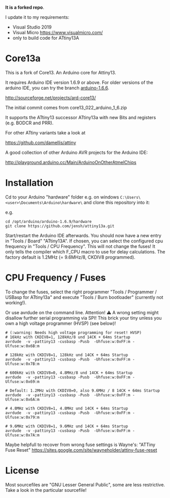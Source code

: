 **It is a forked repo**.

I update it to my requirements:
* Visual Studio 2019
* Visual Micro https://www.visualmicro.com/
* only to build code for ATtiny13A

Core13a
=======

This is a fork of Core13. An Arduino core for Attiny13.

It requires Arduino IDE version 1.6.9 or above. For older versions of
the arduino IDE, you can try the branch
[arduino-1.6.6](https://github.com/jensh/attiny13a/tree/arduino-1.6.6).

http://sourceforge.net/projects/ard-core13/

The initial commit comes from core13_022_arduino_1_6.zip

It supports the ATtiny13 successor ATtiny13a with new Bits and
registers (e.g. BODCR and PRR).


For other ATtiny variants take a look at

https://github.com/damellis/attiny


A good collection of other Arduino AVR projects for the Arduino IDE:

http://playground.arduino.cc/Main/ArduinoOnOtherAtmelChips


Installation
============

Cd to your Arduino "hardware" folder e.g. on windows `C:\Users\<user>\Documents\Arduino\hardware\`
and clone this repository into it:

e.g.
```
cd /opt/arduino/arduino-1.6.9/hardware
git clone https://github.com/jensh/attiny13a.git
```

Start/restart the Arduino IDE afterwards. You should now have a new
entry in "Tools / Board" "ATtiny13A". If chosen, you can select the
configured cpu frequency in "Tools / CPU Frequency". This will not
change the fuses! It only tells the compiler which F_CPU macro to use
for delay calculations. The factory default is 1.2MHz (= 9.6MHz/8,
CKDIV8 programmed).


CPU Frequency / Fuses
=====================

To change the fuses, select the right programmer
"Tools / Programmer / USBasp for ATtiny13a" and execute "Tools / Burn
bootloader" (currently not working!).

Or use avrdude on the command line. Attention! :warning: A wrong setting might
disallow further serial programming via SPI! This brick your tiny
unless you own a high voltage programmer (HVSP) (see below)!

```
# (:warning: Needs high voltage programming for reset! HVSP)
# 16kHz with CKDIV8=1, 128kHz/8 und 14CK + 64ms Startup
avrdude  -v -pattiny13 -cusbasp -Pusb  -Uhfuse:w:0xFF:m -Ulfuse:w:0x6B:m

# 128kHz with CKDIV8=1, 128kHz und 14CK + 64ms Startup
avrdude  -v -pattiny13 -cusbasp -Pusb  -Uhfuse:w:0xFF:m -Ulfuse:w:0x7B:m

# 600kHz with CKDIV8=0, 4.8MHz/8 und 14CK + 64ms Startup
avrdude  -v -pattiny13 -cusbasp -Pusb  -Uhfuse:w:0xFF:m -Ulfuse:w:0x69:m

# Default: 1.2MHz with CKDIV8=0, also 9.6MHz / 8 14CK + 64ms Startup
avrdude  -v -pattiny13 -cusbasp -Pusb  -Uhfuse:w:0xFF:m -Ulfuse:w:0x6A:m

# 4.8MHz with CKDIV8=1, 4.8MHz und 14CK + 64ms Startup
avrdude  -v -pattiny13 -cusbasp -Pusb  -Uhfuse:w:0xFF:m -Ulfuse:w:0x79:m

# 9.6MHz with CKDIV8=1, 9.6MHz und 14CK + 64ms Startup
avrdude  -v -pattiny13 -cusbasp -Pusb  -Uhfuse:w:0xFF:m -Ulfuse:w:0x7A:m
```

Maybe helpfull to recover from wrong fuse settings is Wayne's: "ATTiny
Fuse Reset"
https://sites.google.com/site/wayneholder/attiny-fuse-reset


License
=======

Most sourcefiles are "GNU Lesser General Public", some are less
restrictive. Take a look in the particular sourcefile!
